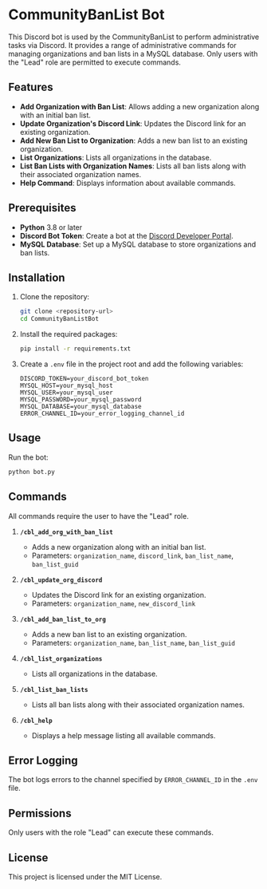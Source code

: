 # CommunityBanList Bot

This Discord bot is used by the CommunityBanList to perform administrative tasks via Discord. It provides a range of administrative commands for managing organizations and ban lists in a MySQL database. Only users with the "Lead" role are permitted to execute commands.

## Features

- **Add Organization with Ban List**: Allows adding a new organization along with an initial ban list.
- **Update Organization's Discord Link**: Updates the Discord link for an existing organization.
- **Add New Ban List to Organization**: Adds a new ban list to an existing organization.
- **List Organizations**: Lists all organizations in the database.
- **List Ban Lists with Organization Names**: Lists all ban lists along with their associated organization names.
- **Help Command**: Displays information about available commands.

## Prerequisites

- **Python** 3.8 or later
- **Discord Bot Token**: Create a bot at the [Discord Developer Portal](https://discord.com/developers/applications).
- **MySQL Database**: Set up a MySQL database to store organizations and ban lists.

## Installation

1. Clone the repository:
   ```bash
   git clone <repository-url>
   cd CommunityBanListBot
   ```

2. Install the required packages:
   ```bash
   pip install -r requirements.txt
   ```

3. Create a `.env` file in the project root and add the following variables:

   ```env
   DISCORD_TOKEN=your_discord_bot_token
   MYSQL_HOST=your_mysql_host
   MYSQL_USER=your_mysql_user
   MYSQL_PASSWORD=your_mysql_password
   MYSQL_DATABASE=your_mysql_database
   ERROR_CHANNEL_ID=your_error_logging_channel_id
   ```


## Usage

Run the bot:
```bash
python bot.py
```

## Commands

All commands require the user to have the "Lead" role.

1. **`/cbl_add_org_with_ban_list`**
   - Adds a new organization along with an initial ban list.
   - Parameters: `organization_name`, `discord_link`, `ban_list_name`, `ban_list_guid`

2. **`/cbl_update_org_discord`**
   - Updates the Discord link for an existing organization.
   - Parameters: `organization_name`, `new_discord_link`

3. **`/cbl_add_ban_list_to_org`**
   - Adds a new ban list to an existing organization.
   - Parameters: `organization_name`, `ban_list_name`, `ban_list_guid`

4. **`/cbl_list_organizations`**
   - Lists all organizations in the database.

5. **`/cbl_list_ban_lists`**
   - Lists all ban lists along with their associated organization names.

6. **`/cbl_help`**
   - Displays a help message listing all available commands.

## Error Logging

The bot logs errors to the channel specified by `ERROR_CHANNEL_ID` in the `.env` file.

## Permissions

Only users with the role "Lead" can execute these commands.

## License

This project is licensed under the MIT License.
